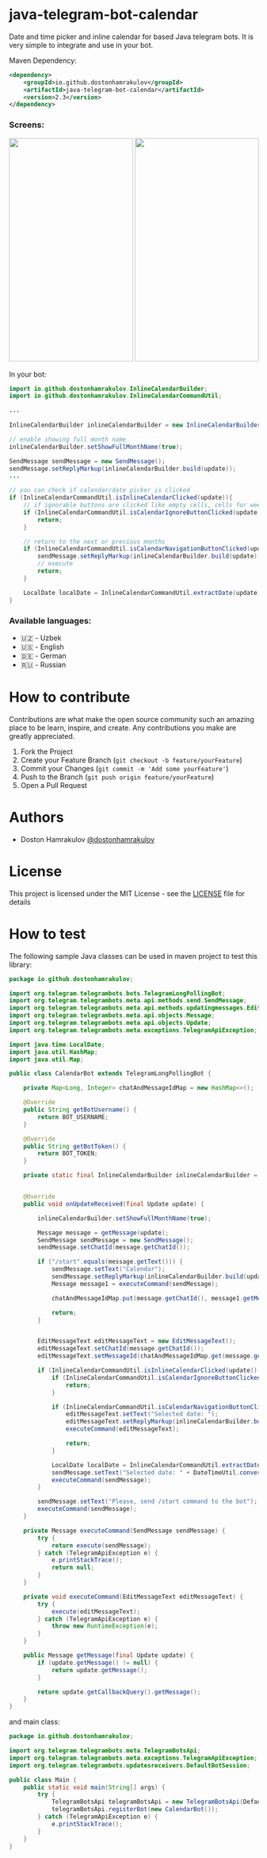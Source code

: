 # java-telegram-bot-calendar
Date and time picker and inline calendar for based Java telegram bots. It is very simple to integrate and use in your bot.

Maven Dependency:
```xml
<dependency>
    <groupId>io.github.dostonhamrakulov</groupId>
    <artifactId>java-telegram-bot-calendar</artifactId>
    <version>2.3</version>
</dependency>
```

### Screens:

<p align="center">
	<img width="250px" height="450px" src="https://github.com/dostonhamrakulov/java-telegram-bot-calendar/blob/master/screenshots/screenshot_1.png" />
	<img width="250px" height="450px" src="https://github.com/dostonhamrakulov/java-telegram-bot-calendar/blob/master/screenshots/screenshot_2.png" />
</p>

In your bot:
```java
import io.github.dostonhamrakulov.InlineCalendarBuilder;
import io.github.dostonhamrakulov.InlineCalendarCommandUtil;

...
        
InlineCalendarBuilder inlineCalendarBuilder = new InlineCalendarBuilder(LanguageEnum.DE);

// enable showing full month name
inlineCalendarBuilder.setShowFullMonthName(true);

SendMessage sendMessage = new SendMessage();
sendMessage.setReplyMarkup(inlineCalendarBuilder.build(update));
...

// you can check if calendar/date picker is clicked        
if (InlineCalendarCommandUtil.isInlineCalendarClicked(update)){
    // if ignorable buttons are clicked like empty cells, cells for week days, etc.
    if (InlineCalendarCommandUtil.isCalendarIgnoreButtonClicked(update)) {
        return;
    }

    // return to the next or previous months
    if (InlineCalendarCommandUtil.isCalendarNavigationButtonClicked(update)) {
        sendMessage.setReplyMarkup(inlineCalendarBuilder.build(update));
        // execute
        return;
    }

    LocalDate localDate = InlineCalendarCommandUtil.extractDate(update);
}
```

### Available languages:
 * 🇺🇿 - Uzbek
 * 🇺🇸 - English
 * 🇩🇪 - German
 * 🇷🇺 - Russian

# How to contribute
Contributions are what make the open source community such an amazing place to be learn, inspire, and create. Any contributions you make are greatly appreciated.

1. Fork the Project
2. Create your Feature Branch (`git checkout -b feature/yourFeature`)
3. Commit your Changes (`git commit -m 'Add some yourFeature'`)
4. Push to the Branch (`git push origin feature/yourFeature`)
5. Open a Pull Request

# Authors
 * Doston Hamrakulov [@dostonhamrakulov](https://github.com/dostonhamrakulov/)

# License
This project is licensed under the MIT License - see the [LICENSE](https://github.com/dostonhamrakulov/java-telegram-bot-calendar/blob/main/LICENSE) file for details

# How to test
The following sample Java classes can be used in maven project to test this library:
```java
package io.github.dostonhamrakulov;

import org.telegram.telegrambots.bots.TelegramLongPollingBot;
import org.telegram.telegrambots.meta.api.methods.send.SendMessage;
import org.telegram.telegrambots.meta.api.methods.updatingmessages.EditMessageText;
import org.telegram.telegrambots.meta.api.objects.Message;
import org.telegram.telegrambots.meta.api.objects.Update;
import org.telegram.telegrambots.meta.exceptions.TelegramApiException;

import java.time.LocalDate;
import java.util.HashMap;
import java.util.Map;

public class CalendarBot extends TelegramLongPollingBot {

    private Map<Long, Integer> chatAndMessageIdMap = new HashMap<>();

    @Override
    public String getBotUsername() {
        return BOT_USERNAME;
    }

    @Override
    public String getBotToken() {
        return BOT_TOKEN;
    }

    private static final InlineCalendarBuilder inlineCalendarBuilder = new InlineCalendarBuilder(LanguageEnum.DE);


    @Override
    public void onUpdateReceived(final Update update) {

        inlineCalendarBuilder.setShowFullMonthName(true);

        Message message = getMessage(update);
        SendMessage sendMessage = new SendMessage();
        sendMessage.setChatId(message.getChatId());

        if ("/start".equals(message.getText())) {
            sendMessage.setText("Calendar");
            sendMessage.setReplyMarkup(inlineCalendarBuilder.build(update));
            Message message1 = executeCommand(sendMessage);

            chatAndMessageIdMap.put(message.getChatId(), message1.getMessageId());

            return;
        }


        EditMessageText editMessageText = new EditMessageText();
        editMessageText.setChatId(message.getChatId());
        editMessageText.setMessageId(chatAndMessageIdMap.get(message.getChatId()));

        if (InlineCalendarCommandUtil.isInlineCalendarClicked(update)) {
            if (InlineCalendarCommandUtil.isCalendarIgnoreButtonClicked(update)) {
                return;
            }

            if (InlineCalendarCommandUtil.isCalendarNavigationButtonClicked(update)) {
                editMessageText.setText("Selected date: ");
                editMessageText.setReplyMarkup(inlineCalendarBuilder.build(update));
                executeCommand(editMessageText);

                return;
            }

            LocalDate localDate = InlineCalendarCommandUtil.extractDate(update);
            sendMessage.setText("Selected date: " + DateTimeUtil.convertToString(localDate));
            executeCommand(sendMessage);
        }

        sendMessage.setText("Please, send /start command to the bot");
        executeCommand(sendMessage);
    }

    private Message executeCommand(SendMessage sendMessage) {
        try {
            return execute(sendMessage);
        } catch (TelegramApiException e) {
            e.printStackTrace();
            return null;
        }
    }

    private void executeCommand(EditMessageText editMessageText) {
        try {
            execute(editMessageText);
        } catch (TelegramApiException e) {
            throw new RuntimeException(e);
        }
    }

    public Message getMessage(final Update update) {
        if (update.getMessage() != null) {
            return update.getMessage();
        }

        return update.getCallbackQuery().getMessage();
    }
}
```

and main class:
```java
package io.github.dostonhamrakulov;

import org.telegram.telegrambots.meta.TelegramBotsApi;
import org.telegram.telegrambots.meta.exceptions.TelegramApiException;
import org.telegram.telegrambots.updatesreceivers.DefaultBotSession;

public class Main {
    public static void main(String[] args) {
        try {
            TelegramBotsApi telegramBotsApi = new TelegramBotsApi(DefaultBotSession.class);
            telegramBotsApi.registerBot(new CalendarBot());
        } catch (TelegramApiException e) {
            e.printStackTrace();
        }
    }
}
```
